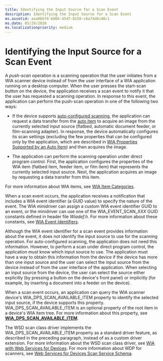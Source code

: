 ```yaml
---
title: Identifying the Input Source for a Scan Event
description: Identifying the Input Source for a Scan Event
ms.assetid: aaa0bbf4-6866-45d7-8150-c6a74d6c46c1
ms.date: 05/29/2020
ms.localizationpriority: medium
---
```


# Identifying the Input Source for a Scan Event

A *push-scan* operation is a scanning operation that the user initiates from a WIA scanner device instead of from the user interface of a WIA application running on a desktop computer. When the user presses the start-scan button on the device, the application receives a scan event to notify it that the user has requested a scanning operation. In response to this event, the application can perform the push-scan operation in one of the following two ways:

- If the device supports [auto-configured scanning](auto-configured-scanning.md), the application can request a data transfer from the [auto item](auto-item.md) to acquire an image from the currently selected input source (flatbed, automatic document feeder, or film-scanning adapter). In response, the device automatically configures its scan settings (excluding the few properties that can be configured only by the application, which are described in [WIA Properties Supported by an Auto Item](wia-properties-supported-by-an-auto-item.md)) and then acquires the image.

- The application can perform the scanning operation under direct program control. First, the application configures the properties of the WIA item (flatbed item, feeder item, or film item) that represents the currently selected input source. Next, the application acquires an image by requesting a data transfer from this item.

For more information about WIA items, see [WIA Item Categories](wia-item-categories.md).

When a scan event occurs, the application receives a notification that includes a WIA event identifier (a GUID value) to specify the nature of the event. The WIA minidriver can assign a custom WIA event identifier GUID to an event, or the minidriver can use one of the WIA\_EVENT\_SCAN\_*XXX* GUID constants defined in header file *Wiadef.h*. For more information about these constants, see [WIA Event Identifiers](https://docs.microsoft.com/windows/win32/wia/-wia-wia-event-identifiers).

Although the WIA event identifier for a scan event provides information about the event, it does not identify the input source to use for the scanning operation. For auto-configured scanning, the application does not need this information. However, to perform a scan under direct program control, the application must know which input source to use. The application must have a way to obtain this information from the device if the device has more than one input source and the user can select the input source from the device instead of from the user interface of the application. When selecting an input source from the device, the user can select the source either explicitly (by pressing a button on the device's front panel) or implicitly (for example, by inserting a document into a feeder on the device).

When a scan event occurs, an application can query the WIA scanner device's WIA\_DPS\_SCAN\_AVAILABLE\_ITEM property to identify the selected input source, if the device supports this property. WIA\_DPS\_SCAN\_AVAILABLE\_ITEM is an optional property of the root item in a device's WIA item tree. For more information about this property, see [**WIA\_DPS\_SCAN\_AVAILABLE\_ITEM**](https://docs.microsoft.com/windows-hardware/drivers/image/wia-dps-scan-available-item).

The WSD scan class driver implements the WIA\_DPS\_SCAN\_AVAILABLE\_ITEM property as a standard driver feature, as described in the preceding paragraph, instead of as a custom driver extension. For more information about the WSD scan class driver, see [WIA with Web Services for Devices](wia-with-web-services-for-devices.md). For more information about WDP for scanners, see [Web Services for Devices Scan Service Schema](https://docs.microsoft.com/windows-hardware/drivers/image/scan-service--ws-scan--schema).
